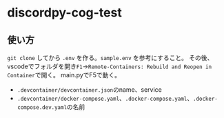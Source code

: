 # discordpy-cog-test

## 使い方
`git clone` してから `.env` を作る。`sample.env` を参考にすること。
その後、vscodeでフォルダを開き`F1`→`Remote-Containers: Rebuild and Reopen in Container`で開く。
main.pyでF5で動く。

- `.devcontainer/devcontainer.json`のname、service
- `.devcontainer/docker-compose.yaml`、`.docker-compose.yaml`、`.docker-compose.dev.yaml`の名前
